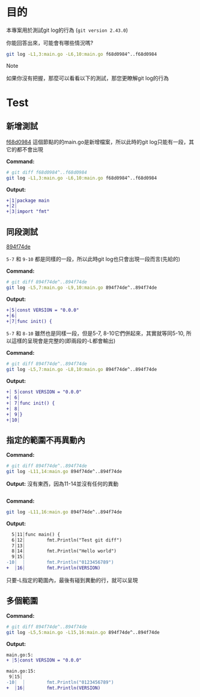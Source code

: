 # 目的

本專案用於測試git log的行為 (`git version 2.43.0`)

你能回答出來，可能會有哪些情況嗎?

```sh
git log -L1,3:main.go -L6,10:main.go f68d0984^..f68d0984
```

> [!NOTE]
> 如果你沒有把握，那麼可以看看以下的測試，那您更瞭解git log的行為


# Test

## 新增測試

[f68d0984] 這個節點的的main.go是新增檔案，所以此時的git log只能有一段，其它的都不會出現


**Command:**
```sh
# git diff f68d0984^..f68d0984
git log -L1,3:main.go -L6,10:main.go f68d0984^..f68d0984
```

**Output:**
```diff
+┊1┊package main
+┊2┊
+┊3┊import "fmt"
```

## 同段測試

[894f74de]

`5-7` 和 `9-10` 都是同樣的一段，所以此時git log也只會出現一段而言(先給的)

**Command:**
```sh
# git diff 894f74de^..894f74de
git log -L5,7:main.go -L9,10:main.go 894f74de^..894f74de
```

**Output:**
```diff
+┊5┊const VERSION = "0.0.0"
+┊6┊
+┊7┊func init() {
```


`5-7` 和 `8-10` 雖然也是同樣一段，但是5-7, 8-10它們併起來，其實就等同5-10, 所以這樣的呈現會是完整的(即兩段的-L都會輸出)

**Command:**
```sh
# git diff 894f74de^..894f74de
git log -L5,7:main.go -L8,10:main.go 894f74de^..894f74de
```

**Output:**
```diff
+┊ 5┊const VERSION = "0.0.0"
+┊ 6┊
+┊ 7┊func init() {
+┊ 8┊
+┊ 9┊}
+┊10┊
```

## 指定的範圍不再異動內

**Command:**
```sh
# git diff 894f74de^..894f74de
git log -L11,14:main.go 894f74de^..894f74de
```

**Output:** 沒有東西，因為11-14並沒有任何的異動
```
```


**Command:**
```sh
git log -L11,16:main.go 894f74de^..894f74de
```

**Output:**
```diff
  5┊11┊func main() {
  6┊12┊        fmt.Println("Test git diff")
  7┊13┊
  8┊14┊        fmt.Println("Hello world")
  9┊15┊
-10┊  ┊        fmt.Println("0123456789")
+  ┊16┊        fmt.Println(VERSION)
```

只要-L指定的範圍內，最後有碰到異動的行，就可以呈現


## 多個範圍


**Command:**
```sh
# git diff 894f74de^..894f74de
git log -L5,5:main.go -L15,16:main.go 894f74de^..894f74de
```

**Output:**
```diff
main.go:5:
+ ┊5┊const VERSION = "0.0.0"

main.go:15:
 9┊15┊
-10┊  ┊        fmt.Println("0123456789")
+  ┊16┊        fmt.Println(VERSION)
```


[f68d0984]: https://github.com/CarsonSlovoka/git-log-test/commit/f68d0984
[894f74de]: https://github.com/CarsonSlovoka/git-log-test/commit/894f74de
